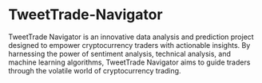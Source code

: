 # TweetTrade-Navigator
TweetTrade Navigator is an innovative data analysis and prediction project designed to empower cryptocurrency traders with actionable insights. By harnessing the power of sentiment analysis, technical analysis, and machine learning algorithms, TweetTrade Navigator aims to guide traders through the volatile world of cryptocurrency trading.
